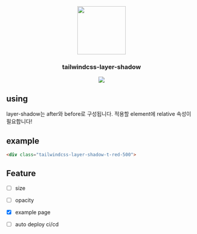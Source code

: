 <div align="center">
  <img src="https://github.com/Hansanghyeon/tailwindcss-layer-shadow/assets/42893446/cb0fc285-cdaf-427d-8f51-01f613aee938" alt="" width="128" />

  ### tailwindcss-layer-shadow

  ![](https://img.shields.io/badge/tailwindcss-0F172A?&logo=tailwindcss)
</div>

## using

layer-shadow는 after와 before로 구성됩니다. 적용할 element에 relative 속성이 필요합니다!

## example

```html
<div class="tailwindcss-layer-shadow-t-red-500">
```

## Feature

- [ ] size
- [ ] opacity
- [x] example page
- [ ] auto deploy ci/cd

